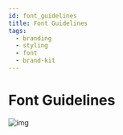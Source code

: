 ```yaml
---
id: font_guidelines
title: Font Guidelines
tags:
  - branding
  - styling
  - font
  - brand-kit
---
```


# Font Guidelines


![img](/img/font_guidelines.png)
